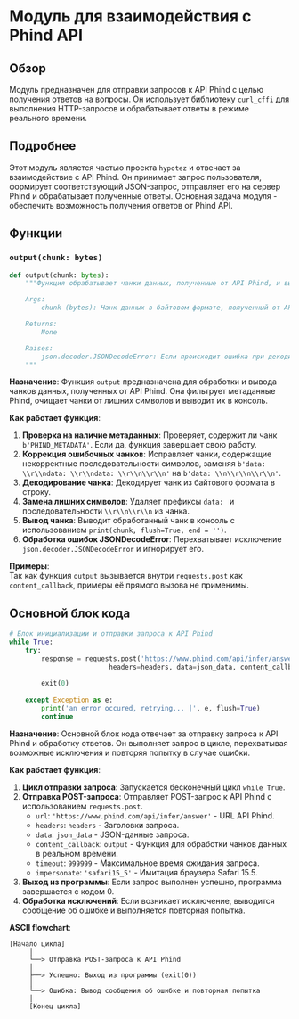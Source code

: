 # Модуль для взаимодействия с Phind API

## Обзор

Модуль предназначен для отправки запросов к API Phind с целью получения ответов на вопросы. Он использует библиотеку `curl_cffi` для выполнения HTTP-запросов и обрабатывает ответы в режиме реального времени.

## Подробнее

Этот модуль является частью проекта `hypotez` и отвечает за взаимодействие с API Phind. Он принимает запрос пользователя, формирует соответствующий JSON-запрос, отправляет его на сервер Phind и обрабатывает полученные ответы. Основная задача модуля - обеспечить возможность получения ответов от Phind API.

## Функции

### `output(chunk: bytes)`

```python
def output(chunk: bytes):
    """Функция обрабатывает чанки данных, полученные от API Phind, и выводит их в консоль.

    Args:
        chunk (bytes): Чанк данных в байтовом формате, полученный от API.

    Returns:
        None

    Raises:
        json.decoder.JSONDecodeError: Если происходит ошибка при декодировании JSON.
    """
```

**Назначение**:
Функция `output` предназначена для обработки и вывода чанков данных, полученных от API Phind. Она фильтрует метаданные Phind, очищает чанки от лишних символов и выводит их в консоль.

**Как работает функция**:

1.  **Проверка на наличие метаданных**: Проверяет, содержит ли чанк `b'PHIND_METADATA'`. Если да, функция завершает свою работу.
2.  **Коррекция ошибочных чанков**: Исправляет чанки, содержащие некорректные последовательности символов, заменяя `b'data: \\r\\ndata: \\r\\ndata: \\r\\n\\r\\n'` на `b'data: \\n\\r\\n\\r\\n'`.
3.  **Декодирование чанка**: Декодирует чанк из байтового формата в строку.
4.  **Замена лишних символов**: Удаляет префиксы `data: ` и последовательности `\\r\\n\\r\\n` из чанка.
5.  **Вывод чанка**: Выводит обработанный чанк в консоль с использованием `print(chunk, flush=True, end = '')`.
6.  **Обработка ошибок JSONDecodeError**: Перехватывает исключение `json.decoder.JSONDecodeError` и игнорирует его.

**Примеры**:\
Так как функция `output` вызывается внутри `requests.post` как `content_callback`, примеры её прямого вызова не применимы.

## Основной блок кода

```python
# Блок инициализации и отправки запроса к API Phind
while True:
    try:
        response = requests.post('https://www.phind.com/api/infer/answer',
                         headers=headers, data=json_data, content_callback=output, timeout=999999, impersonate='safari15_5')
        
        exit(0)
    
    except Exception as e:
        print('an error occured, retrying... |', e, flush=True)
        continue
```

**Назначение**:
Основной блок кода отвечает за отправку запроса к API Phind и обработку ответов. Он выполняет запрос в цикле, перехватывая возможные исключения и повторяя попытку в случае ошибки.

**Как работает функция**:

1.  **Цикл отправки запроса**: Запускается бесконечный цикл `while True`.
2.  **Отправка POST-запроса**: Отправляет POST-запрос к API Phind с использованием `requests.post`.
    *   `url`: `'https://www.phind.com/api/infer/answer'` - URL API Phind.
    *   `headers`: `headers` - Заголовки запроса.
    *   `data`: `json_data` - JSON-данные запроса.
    *   `content_callback`: `output` - Функция для обработки чанков данных в реальном времени.
    *   `timeout`: `999999` - Максимальное время ожидания запроса.
    *   `impersonate`: `'safari15_5'` - Имитация браузера Safari 15.5.
3.  **Выход из программы**: Если запрос выполнен успешно, программа завершается с кодом 0.
4.  **Обработка исключений**: Если возникает исключение, выводится сообщение об ошибке и выполняется повторная попытка.

**ASCII flowchart**:

```
[Начало цикла]
     │
     └──> Отправка POST-запроса к API Phind
     │
     ├──> Успешно: Выход из программы (exit(0))
     │
     └──> Ошибка: Вывод сообщения об ошибке и повторная попытка
     │
     [Конец цикла]